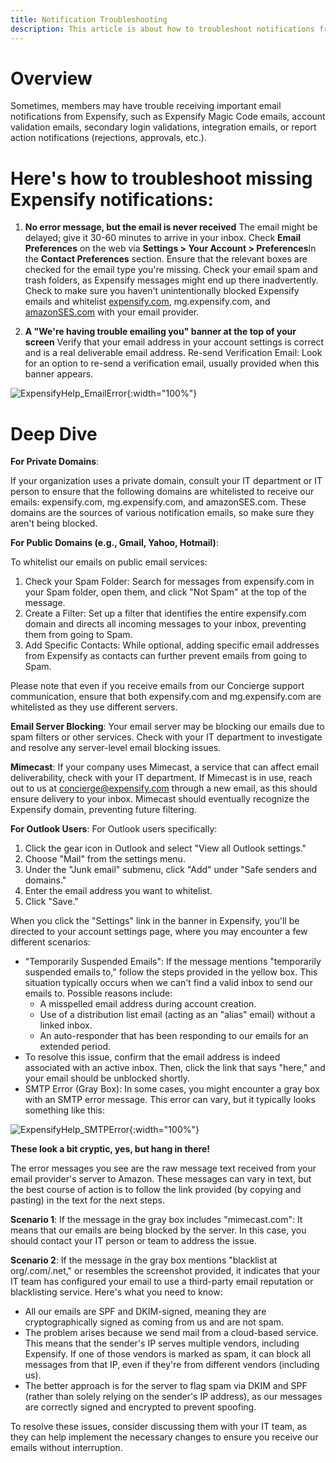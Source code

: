 ```yaml
---
title: Notification Troubleshooting
description: This article is about how to troubleshoot notifications from Expensify. 
--- 
```


# Overview 
Sometimes, members may have trouble receiving important email notifications from Expensify, such as Expensify Magic Code emails, account validation emails, secondary login validations, integration emails, or report action notifications (rejections, approvals, etc.). 

# Here's how to troubleshoot missing Expensify notifications:

1. **No error message, but the email is never received**
The email might be delayed; give it 30-60 minutes to arrive in your inbox.
Check **Email Preferences** on the web via **Settings > Your Account > Preferences**In the **Contact Preferences** section. Ensure that the relevant boxes are checked for the email type you're missing. Check your email spam and trash folders, as Expensify messages might end up there inadvertently.
Check to make sure you haven't unintentionally blocked Expensify emails and whitelist [expensify.com](https://community.expensify.com/home/leaving?allowTrusted=1&target=http%3A%2F%2Fexpensify.com%2F), mg.expensify.com, and [amazonSES.com](https://community.expensify.com/home/leaving?allowTrusted=1&target=http%3A%2F%2Famazonses.com%2F) with your email provider.

2. **A "We're having trouble emailing you" banner at the top of your screen**
Verify that your email address in your account settings is correct and is a real deliverable email address. 
Re-send Verification Email: Look for an option to re-send a verification email, usually provided when this banner appears.

![ExpensifyHelp_EmailError]({{site.url}}/assets/images/ExpensifyHelp_EmailError.png){:width="100%"}

# Deep Dive 

**For Private Domains**:

If your organization uses a private domain, consult your IT department or IT person to ensure that the following domains are whitelisted to receive our emails: expensify.com, mg.expensify.com, and amazonSES.com. These domains are the sources of various notification emails, so make sure they aren't being blocked.

**For Public Domains (e.g., Gmail, Yahoo, Hotmail)**:

To whitelist our emails on public email services:

1. Check your Spam Folder: Search for messages from expensify.com in your Spam folder, open them, and click "Not Spam" at the top of the message.
2. Create a Filter: Set up a filter that identifies the entire expensify.com domain and directs all incoming messages to your inbox, preventing them from going to Spam.
3. Add Specific Contacts: While optional, adding specific email addresses from Expensify as contacts can further prevent emails from going to Spam.

Please note that even if you receive emails from our Concierge support communication, ensure that both expensify.com and mg.expensify.com are whitelisted as they use different servers.

**Email Server Blocking**:
Your email server may be blocking our emails due to spam filters or other services. Check with your IT department to investigate and resolve any server-level email blocking issues.

**Mimecast**:
If your company uses Mimecast, a service that can affect email deliverability, check with your IT department. If Mimecast is in use, reach out to us at concierge@expensify.com through a new email, as this should ensure delivery to your inbox. Mimecast should eventually recognize the Expensify domain, preventing future filtering.

**For Outlook Users**:
For Outlook users specifically:

1. Click the gear icon in Outlook and select "View all Outlook settings."
2. Choose "Mail" from the settings menu.
3. Under the "Junk email" submenu, click "Add" under "Safe senders and domains."
4. Enter the email address you want to whitelist.
5. Click "Save."

When you click the "Settings" link in the banner in Expensify, you'll be directed to your account settings page, where you may encounter a few different scenarios:

- "Temporarily Suspended Emails": If the message mentions "temporarily suspended emails to," follow the steps provided in the yellow box. This situation typically occurs when we can't find a valid inbox to send our emails to. Possible reasons include:
     - A misspelled email address during account creation.
     - Use of a distribution list email (acting as an "alias" email) without a linked inbox.
     - An auto-responder that has been responding to our emails for an extended period.
- To resolve this issue, confirm that the email address is indeed associated with an active inbox. Then, click the link that says "here," and your email should be unblocked shortly.
- SMTP Error (Gray Box): In some cases, you might encounter a gray box with an SMTP error message. This error can vary, but it typically looks something like this:

![ExpensifyHelp_SMTPError]({{site.url}}/assets/images/ExpensifyHelp_SMTPError.png){:width="100%"}

**These look a bit cryptic, yes, but hang in there!** 

The error messages you see are the raw message text received from your email provider's server to Amazon. These messages can vary in text, but the best course of action is to follow the link provided (by copying and pasting) in the text for the next steps.

**Scenario 1**: If the message in the gray box includes "mimecast.com": It means that our emails are being blocked by the server. In this case, you should contact your IT person or team to address the issue.

**Scenario 2**: If the message in the gray box mentions "blacklist at org/.com/.net," or resembles the screenshot provided, it indicates that your IT team has configured your email to use a third-party email reputation or blacklisting service. Here's what you need to know:
- All our emails are SPF and DKIM-signed, meaning they are cryptographically signed as coming from us and are not spam.
- The problem arises because we send mail from a cloud-based service. This means that the sender's IP serves multiple vendors, including Expensify. If one of those vendors is marked as spam, it can block all messages from that IP, even if they're from different vendors (including us).
- The better approach is for the server to flag spam via DKIM and SPF (rather than solely relying on the sender's IP address), as our messages are correctly signed and encrypted to prevent spoofing.

To resolve these issues, consider discussing them with your IT team, as they can help implement the necessary changes to ensure you receive our emails without interruption.
